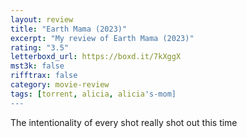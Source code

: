 ```yaml
---
layout: review
title: "Earth Mama (2023)"
excerpt: "My review of Earth Mama (2023)"
rating: "3.5"
letterboxd_url: https://boxd.it/7kXggX
mst3k: false
rifftrax: false
category: movie-review
tags: [torrent, alicia, alicia's-mom]
---
```


The intentionality of every shot really shot out this time
